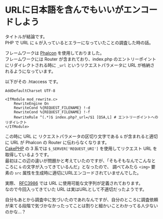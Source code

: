 # URLに日本語を含んでもいいがエンコードしよう

タイトルが結論です。  
PHP で URL に `&` が入っているとエラーになっていたことの調査した時の話。  

フレームワークは [Phalcon](https://phalconphp.com) を使用しておりました。  
フレームワークには Router が含まれており、index.php のエントリーポイントにリダイレクトされる時に `_url`
というリクエストパラメータに URL が格納されるようになっています。

以下がその .htaccess です。

```.htaccess
AddDefaultCharset UTF-8

<IfModule mod_rewrite.c>
    RewriteEngine On
    RewriteCond %{REQUEST_FILENAME} !-d
    RewriteCond %{REQUEST_FILENAME} !-f
    RewriteRule ^(.*)$ index.php?_url=/$1 [QSA,L] # エントリーポイントへのリダイレクト
</IfModule>
```

この時に URL に リクエストパラメータの区切り文字である `&` が含まれると適切に URL が Phalcon の Router に伝わらなくなります。  
[CakePHP](https://cakephp.org) の 3 系では `$_SERVER['REQUEST_URI']` を使用してリクエスト URL を取得しているようです。  
最初はこの辺の違いが問題かと考えていたのですが、「そもそもなんでこんなところに `&` の文字が入ってきているんだ」となったので、
調べてみたら `<img>` 要素の `src` 属性を生成時に適切にURLエンコードされていませんでした。  

実際、 [RFC3986](https://tools.ietf.org/html/rfc3986) では URL に使用可能な文字列が定義されております。  
なので今回入ってきていた URL は実はURLとして不適切だったようです。  

自分もあとから調査中に気づいたのであれなんですが、自分のところに調査依頼が来てる段階で気づかなかったってことは割りと細かいことわかってる人少ないのかな…？  

